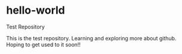 # hello-world
Test Repository

This is the test repository. Learning and exploring more about github.
Hoping to get used to it soon!!
